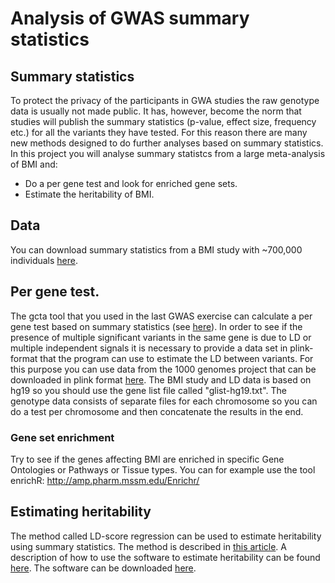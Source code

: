 # Analysis of GWAS summary statistics

## Summary statistics

To protect the privacy of the participants in GWA studies the raw genotype data is usually not made public. It has, however, become the norm that studies will publish the summary statistics (p-value, effect size, frequency etc.) for all the variants they have tested. For this reason there are many new methods designed to do further analyses based on summary statistics. In this project you will analyse summary statistcs from a large meta-analysis of BMI and:
- Do a per gene test and look for enriched gene sets.
- Estimate the heritability of BMI.

## Data
You can download summary statistics from a BMI study with ~700,000 individuals [here](http://portals.broadinstitute.org/collaboration/giant/images/6/63/Meta-analysis_Wood_et_al%2BUKBiobank_2018.txt.gz).

## Per gene test.
The gcta tool that you used in the last GWAS exercise can calculate a per gene test based on summary statistics (see [here](http://gcta.freeforums.net/thread/309/gcta-fastbat-based-association-analysis)). In order to see if the presence of multiple significant variants in the same gene is due to LD or multiple independent signals it is necessary to provide a data set in plink-format that the program can use to estimate the LD between variants. For this purpose you can use data from the 1000 genomes project that can be downloaded in plink format [here](https://data.broadinstitute.org/alkesgroup/LDSCORE/1000G_Phase3_plinkfiles.tgz). The BMI study and LD data is based on hg19 so you should use the gene list file called "glist-hg19.txt". The genotype data consists of separate files for each chromosome so you can do a test per chromosome and then concatenate the results in the end.

### Gene set enrichment
Try to see if the genes affecting BMI are enriched in specific Gene Ontologies or Pathways or Tissue types. You can for example use the tool enrichR: http://amp.pharm.mssm.edu/Enrichr/

## Estimating heritability
The method called LD-score regression can be used to estimate heritability using summary statistics. The method is described in [this article](https://www.nature.com/articles/ng.3211). A description of how to use the software to estimate heritability can be found [here](https://github.com/bulik/ldsc/wiki/Heritability-and-Genetic-Correlation). The software can be downloaded [here](https://github.com/bulik/ldsc).
